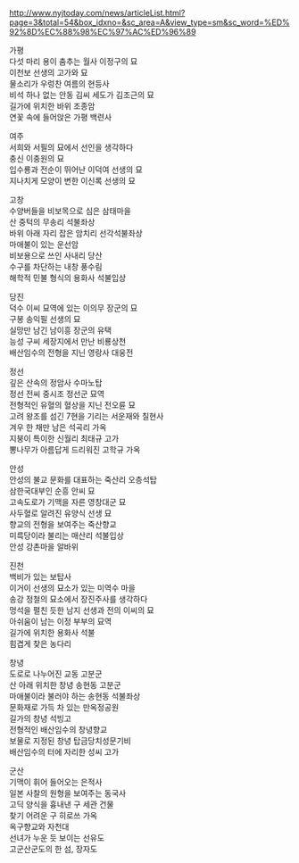 http://www.nyjtoday.com/news/articleList.html?page=3&total=54&box_idxno=&sc_area=A&view_type=sm&sc_word=%ED%92%8D%EC%88%98%EC%97%AC%ED%96%89

가평  
다섯 마리 용이 춤추는 월사 이정구의 묘  
이천보 선생의 고가와 묘  
물소리가 우렁찬 여름의 현등사  
비석 하나 없는 안동 김씨 세도가 김조근의 묘  
길가에 위치한 바위 조종암  
연꽃 속에 들어앉은 가평 백련사  
  
여주  
서희와 서필의 묘에서 선인을 생각하다  
충신 이충원의 묘  
입수룡과 전순이 뛰어난 이덕여 선생의 묘  
지나치게 모양이 변한 이신록 선생의 묘  
  
고창  
수양버들을 비보목으로 심은 삼태마을  
산 중턱의 무송리 석불좌상  
바위 아래 자리 잡은 암치리 선각석불좌상  
마애불이 있는 운선암  
비보용으로 쓰인 사내리 당산  
수구를 차단하는 내창 풍수림  
해학적 민불 형식의 용화사 석불입상

당진  
덕수 이씨 묘역에 있는 이의무 장군의 묘  
구봉 송익필 선생의 묘  
실망만 남긴 남이흥 장군의 유택  
능성 구씨 세장지에서 만난 비룡상천  
배산임수의 전형을 지닌 영랑사 대웅전  
  
정선  
깊은 산속의 정암사 수마노탑  
정선 전씨 중시조 정선군 묘역  
전형적인 유혈의 혈상을 지닌 전오륜 묘  
고려 왕조를 섬긴 7현을 기리는 서운재와 칠현사  
겨우 한 채만 남은 석곡리 가옥  
지붕이 특이한 신월리 최태규 고가  
뽕나무가 아름답게 드리워진 고학규 가옥  
  
안성  
안성의 불교 문화를 대표하는 죽산리 오층석탑  
삼한국대부인 순흥 안씨 묘  
고속도로가 기맥을 자른 영창대군 묘  
사두혈로 알려진 유양식 선생 묘  
향교의 전형을 보여주는 죽산향교  
미륵당이라 불리는 매산리 석불입상  
안성 강촌마을 알바위

진천  
백비가 있는 보탑사  
이거이 선생의 묘소가 있는 미역수 마을  
송강 정철의 묘소에서 장진주사를 생각하다  
멍석을 펼친 듯한 남지 선생과 전의 이씨의 묘  
아쉬움이 남는 이정 부부의 묘역  
길가에 위치한 용화사 석불  
힘겹게 찾은 농다리  
  
창녕  
도로로 나누어진 교동 고분군  
산 아래 위치한 창녕 송현동 고분군  
마애불이라 불러야 하는 송현동 석불좌상  
문화재로 가득 차 있는 만옥정공원  
길가의 창녕 석빙고  
전형적인 배산임수의 창녕향교  
보물로 지정된 창녕 탑금당치성문기비  
배산임수의 터에 자리한 성씨 고가  
  
군산  
기맥이 휘어 들어오는 은적사  
일본 사찰의 원형을 보여주는 동국사  
고딕 양식을 흉내낸 구 세관 건물  
찾기 어려운 구 히로쓰 가옥  
옥구향교와 자천대  
선녀가 누운 듯 보이는 선유도  
고군산군도의 한 섬, 장자도